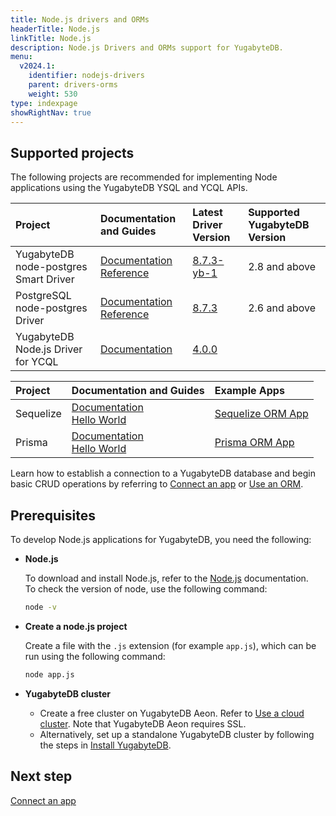 ```yaml
---
title: Node.js drivers and ORMs
headerTitle: Node.js
linkTitle: Node.js
description: Node.js Drivers and ORMs support for YugabyteDB.
menu:
  v2024.1:
    identifier: nodejs-drivers
    parent: drivers-orms
    weight: 530
type: indexpage
showRightNav: true
---
```


## Supported projects

The following projects are recommended for implementing Node applications using the YugabyteDB YSQL and YCQL APIs.

| Project | Documentation and Guides | Latest Driver Version | Supported YugabyteDB Version |
| :------ | :----------------------- | :----------------------- | :--------------------|
| YugabyteDB node-postgres Smart Driver| [Documentation](yugabyte-node-driver/) <br />[Reference](yugabyte-pg-reference/) | [8.7.3-yb-1](https://www.npmjs.com/package/pg) | 2.8 and above |
| PostgreSQL node-postgres Driver| [Documentation](postgres-node-driver/) <br />[Reference](postgres-pg-reference/) | [8.7.3](https://www.npmjs.com/package/pg) | 2.6 and above |
| YugabyteDB Node.js Driver for YCQL | [Documentation](ycql/) | [4.0.0](https://github.com/yugabyte/cassandra-nodejs-driver) | |

| Project | Documentation and Guides | Example Apps |
| :------ | :----------------------- | :----------- |
| Sequelize | [Documentation](sequelize/) <br /> [Hello World](../orms/nodejs/ysql-sequelize/) | [Sequelize ORM App](https://github.com/YugabyteDB-Samples/orm-examples/tree/master/node/sequelize) |
| Prisma | [Documentation](prisma/) <br /> [Hello World](../orms/nodejs/ysql-prisma/) <br /> | [Prisma ORM App](https://github.com/yugabyte/orm-examples/tree/master/node/prisma) |

Learn how to establish a connection to a YugabyteDB database and begin basic CRUD operations by referring to [Connect an app](yugabyte-node-driver/) or [Use an ORM](sequelize/).

## Prerequisites

To develop Node.js applications for YugabyteDB, you need the following:

- **Node.js**

  To download and install Node.js, refer to the [Node.js](https://nodejs.org/en/download/) documentation.\
  To check the version of node, use the following command:

  ```sh
  node -v
  ```

- **Create a node.js project**

  Create a file with the `.js` extension (for example `app.js`), which can be run using the following command:

  ```sh
  node app.js
  ```

- **YugabyteDB cluster**

  - Create a free cluster on YugabyteDB Aeon. Refer to [Use a cloud cluster](/preview/quick-start-yugabytedb-managed/). Note that YugabyteDB Aeon requires SSL.
  - Alternatively, set up a standalone YugabyteDB cluster by following the steps in [Install YugabyteDB](/preview/quick-start/).

## Next step

[Connect an app](yugabyte-node-driver/)
